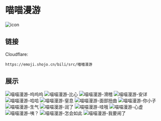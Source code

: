 # 喵喵漫游
![icon](https://emoji.shojo.cn/bili/src/喵喵漫游/icon.png)
## 链接
Cloudflare:
```
https://emoji.shojo.cn/bili/src/喵喵漫游
```
## 展示
![喵喵漫游-呜呜呜](https://emoji.shojo.cn/bili/src/喵喵漫游/喵喵漫游-呜呜呜.png)
![喵喵漫游-比心](https://emoji.shojo.cn/bili/src/喵喵漫游/喵喵漫游-比心.png)
![喵喵漫游-滑稽](https://emoji.shojo.cn/bili/src/喵喵漫游/喵喵漫游-滑稽.png)
![喵喵漫游-安详](https://emoji.shojo.cn/bili/src/喵喵漫游/喵喵漫游-安详.png)
![喵喵漫游-哈哈](https://emoji.shojo.cn/bili/src/喵喵漫游/喵喵漫游-哈哈.png)
![喵喵漫游-窒息](https://emoji.shojo.cn/bili/src/喵喵漫游/喵喵漫游-窒息.png)
![喵喵漫游-面部扭曲](https://emoji.shojo.cn/bili/src/喵喵漫游/喵喵漫游-面部扭曲.png)
![喵喵漫游-你小子](https://emoji.shojo.cn/bili/src/喵喵漫游/喵喵漫游-你小子.png)
![喵喵漫游-生气](https://emoji.shojo.cn/bili/src/喵喵漫游/喵喵漫游-生气.png)
![喵喵漫游-润了](https://emoji.shojo.cn/bili/src/喵喵漫游/喵喵漫游-润了.png)
![喵喵漫游-哇哦](https://emoji.shojo.cn/bili/src/喵喵漫游/喵喵漫游-哇哦.png)
![喵喵漫游-心虚](https://emoji.shojo.cn/bili/src/喵喵漫游/喵喵漫游-心虚.png)
![喵喵漫游-咦？](https://emoji.shojo.cn/bili/src/喵喵漫游/喵喵漫游-咦？.png)
![喵喵漫游-怎会如此](https://emoji.shojo.cn/bili/src/喵喵漫游/喵喵漫游-怎会如此.png)
![喵喵漫游-我要闹了](https://emoji.shojo.cn/bili/src/喵喵漫游/喵喵漫游-我要闹了.png)
